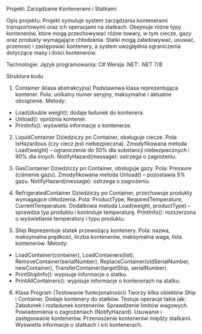 Projekt: Zarządzanie Kontenerami i Statkami

Opis projektu:
Projekt symuluje system zarządzania kontenerami transportowymi oraz ich operacjami na statkach. 
Obejmuje różne typy kontenerów, które mogą przechowywać różne towary, w tym ciecze, gazy oraz 
produkty wymagające chłodzenia. Statki mogą załadowywać, usuwać, przenosić i zastępować kontenery, 
a system uwzględnia ograniczenia dotyczące masy i ilości kontenerów.

Technologie:
Język programowania: C#
Wersja .NET: .NET 7/8

Struktura kodu
1. Container (klasa abstrakcyjna)
Podstawowa klasa reprezentująca kontener.
  Pola: unikalny numer seryjny, maksymalne i aktualne obciążenie.
  Metody:
  - Load(double weight): dodaje ładunek do kontenera.
  - Unload(): opróżnia kontener.
  - PrintInfo(): wyświetla informacje o kontenerze.

2. LiquidContainer
Dziedziczy po Container, obsługuje ciecze.
  Pola: IsHazardous (czy ciecz jest niebezpieczna).
  Zmodyfikowana metoda Load(weight) – ograniczenie do 50% dla substancji niebezpiecznych i 90% dla innych.
  NotifyHazard(message): ostrzega o zagrożeniu.

3. GasContainer
Dziedziczy po Container, obsługuje gazy.
  Pola: Pressure (ciśnienie gazu).
  Zmodyfikowana metoda Unload() – pozostawia 5% gazu.
  NotifyHazard(message): ostrzega o zagrożeniu.

4. RefrigeratedContainer
Dziedziczy po Container, przechowuje produkty wymagające chłodzenia.
  Pola: ProductType, RequiredTemperature, CurrentTemperature.
  Dodatkowa metoda Load(weight, productType) – sprawdza typ produktu i kontroluje temperaturę.
  PrintInfo(): rozszerzona o wyświetlanie temperatury i typu produktu.

5. Ship
Reprezentuje statek przewożący kontenery.
  Pola: nazwa, maksymalna prędkość, liczba kontenerów, maksymalna waga, lista kontenerów.
  Metody:
  - LoadContainer(container), LoadContainers(list), RemoveContainer(serialNumber),
    ReplaceContainer(oldSerialNumber, newContainer), TransferContainer(targetShip, serialNumber).
  - PrintShipInfo(): wypisuje informacje o statku.
  - PrintAllContainers(): wypisuje informacje o kontenerach na statku.

6. Klasa Program (Testowanie funkcjonalności)
  Tworzy kilka obiektów Ship i Container.
  Dodaje kontenery do statków.
  Testuje operacje takie jak:
  Załadunek i rozładunek kontenerów.
  Sprawdzenie limitów wagowych.
  Powiadomienia o zagrożeniach (NotifyHazard).
  Usuwanie i zastępowanie kontenerów.
  Przenoszenie kontenerów między statkami.
  Wyświetla informacje o statkach i ich kontenerach.
